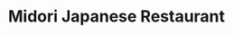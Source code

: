 ---
layout: place
title: "Midori Japanese Restaurant"
permalink: /illinois/chicago/midori-japanese-restaurant.html
stateAbbr: IL
stateName: Illinois
cityName: Chicago
seo:
  name: "Midori Japanese Restaurant"
  type: Restaurant
  links: null
description: "Midori Japanese Restaurant serves delicious sushi in Chicago, Illinois. Try fresh Japanese dishes for a great dining experience. "
place_id: ChIJr9HKmg7OD4gRk5iWg0kSDYI
photos:
  - name: >-
      places/ChIJr9HKmg7OD4gRk5iWg0kSDYI/photos/AeeoHcLBoawseG0Hl5qky0HG1AejD8aZh50pqWDplq5s3tLeBQ4rk6E0H1kLlmIsc6H--61qGoSxGbri0GG5nv3Rtf1BFsDbT1RWWTPA4Kaavno5xSClJzjpw3I8YC2gZcJbSq7dFeL1xiCW-jLtyq-H12dJ5dYdlFjj0fCVISXut56W5pz9TVn_yTEkBMVeMEyLZs3707vUNuirZOEpQfYG6_QRprqqNNTphg_ZL6DREH93SYnDCMr1RzkfYYdDT2TEYth7uwmoqRJ_lxNKYsLS9GWdM3cnkaneJdErkg5uF2V3N8iAkgVVApbxIL2kmX4mORFbjmRnFX3vRKf-qZJZasZrnO4yKA42dew4SjBSsc2fYTc2hNovNDwlejIWN9YlOTJb8IqXU-y5MLNTfOrgAU6PzdASnBWSuz9aaa_YA98JdQ
    widthPx: 4048
    heightPx: 3036
    authorAttributions:
      - displayName: Chris
        uri: https://maps.google.com/maps/contrib/110717463782825422230
        photoUri: >-
          https://lh3.googleusercontent.com/a-/ALV-UjWEcxlb0BSQcYBPSKZLAAbTtwGkrea0rm_6jAwpgL94fUU1roPG=s100-p-k-no-mo
    flagContentUri: >-
      https://www.google.com/local/imagery/report/?cb_client=maps_api_places.places_api&image_key=!1e10!2sCIHM0ogKEICAgICEtfKSPA&hl=en-US
    googleMapsUri: >-
      https://www.google.com/maps/place//data=!3m4!1e2!3m2!1sCIHM0ogKEICAgICEtfKSPA!2e10!4m2!3m1!1s0x880fce0e9acad1af:0x820d124983969893
  - name: >-
      places/ChIJr9HKmg7OD4gRk5iWg0kSDYI/photos/AeeoHcJAWNixY-XBsVp4-NSZT9cqgOzc5nswdWOHrlBJ2jnRq81qn1nzHEHMPR2Zj6deLvC6DQbNVheWAKbkoNGb0tF_ElPK1VxQ2ckBBUaDL4Q8AX4A5kLBCii3DQ7L4HuXKmox9J0Hwy2H-TvrwYPK1_maaMIskzD4_2jU0i75sLM2VwYVRffVFJDhjc-QN1VwYY9bWh0pL4ixroHimxnIQIlHJnBQqrmZ24lNOnI7h7EvKmjz1c8AuvusWF5BlL5KDFQ4zApwBa2SF6lx70tZzObrzzChqKa7-F3dRsPJyowm3siok3krgx73ydqifDwHAMyVgBYZV_xz6xtrXUnBgdsq6z7_CWLLS09dF3XKfU_m10MGw1b5gvbRbHoBaD7n0NGIo5ZfwSUjudXAFXIIJnO41EMwPrOolZ7EOgrpifiMizmZ
    widthPx: 4000
    heightPx: 2252
    authorAttributions:
      - displayName: Sourav Bhowmik
        uri: https://maps.google.com/maps/contrib/114253289653483539546
        photoUri: >-
          https://lh3.googleusercontent.com/a-/ALV-UjVHJ5HTZh-eHHMhi3DZP7iHegOy0dct26ht89GNEgU-oGJxcxLUAw=s100-p-k-no-mo
    flagContentUri: >-
      https://www.google.com/local/imagery/report/?cb_client=maps_api_places.places_api&image_key=!1e10!2sCIHM0ogKEICAgIDBs9HpsAE&hl=en-US
    googleMapsUri: >-
      https://www.google.com/maps/place//data=!3m4!1e2!3m2!1sCIHM0ogKEICAgIDBs9HpsAE!2e10!4m2!3m1!1s0x880fce0e9acad1af:0x820d124983969893
  - name: >-
      places/ChIJr9HKmg7OD4gRk5iWg0kSDYI/photos/AeeoHcIEJ9FiCbGA1SRJ0zsfUK1sIQsSikVURQX80pTf8Y-cySwk4G1XjdKlm5NhwIb8LBx8CA3-n2y2vt5xC1QDLMhGsjhLVICf5s4MblKH6zZnglX6jg-HAgzu9aVNLW22J4A9anj94zd92Tes_kkTEWJoteuiqxPaDba1KbGPoe7sa1jv7xP7NVB5T0VNJ79N_e-iacJ5shznmC6Iay6nM22t3yUXNzUyVNja--h1MdezePhtdbyILJRui3YTRthxiZ1EsPHWXvCbbeMge_Mcz2FRoph1GbNKMtFe2W56L0CxEk7pT4Nhr3wDDLV9BkPe0XUTXeYVCBNW0qkCKFbJs1oYoiXPEMwwc8KTV1K89GBbiML3goUHrJ0DiAjUtgDWXkce3DMyeu1CTzmuoE4pl7hvYnyIfia49wEwazhnGCPZUg
    widthPx: 4080
    heightPx: 3072
    authorAttributions:
      - displayName: rob fischer
        uri: https://maps.google.com/maps/contrib/100048998899910181567
        photoUri: >-
          https://lh3.googleusercontent.com/a-/ALV-UjWAoMhxnBngBP-wKWx3_x-bhWal7gK3LRbxKPCupd8vPs1UAEyO_A=s100-p-k-no-mo
    flagContentUri: >-
      https://www.google.com/local/imagery/report/?cb_client=maps_api_places.places_api&image_key=!1e10!2sCIHM0ogKEICAgMDIi7zsZw&hl=en-US
    googleMapsUri: >-
      https://www.google.com/maps/place//data=!3m4!1e2!3m2!1sCIHM0ogKEICAgMDIi7zsZw!2e10!4m2!3m1!1s0x880fce0e9acad1af:0x820d124983969893
  - name: >-
      places/ChIJr9HKmg7OD4gRk5iWg0kSDYI/photos/AeeoHcLV9mqMXJatsxjSqzyGEOpZVwQIOoKWF5MgVLB6XjUnbev7GExX0y-HwhnH2Qu-AtkrFS-4FZ_bVywSHoYsa19Heq0gVAtNETYsFXavgAdxbhIdASsAaKsExf5z6mHQGFnw73jlrVd6BqqqcwYWFd4qYOO__LrnPsq_HLzRWbRtOqwaVWVR1Z9w4-hLhRlm6SVTGRMQhtHlk_7UEmC4MYr7ef-PZ-RsDU9cGRfS7io9mk4MrDSz4HGGfVB2gwu2zXUNpzLS3OcFlSz5VBLscSrG59BUCkw-mlwmt_x12KQuI964vNbPh8nCOjsYhRrK1OjCpMdkCHdvoLxvXMIhT6OY1cbrGIanUP8MziGXhpthBnySWstXv3SQSp1QL1hIoNae_VQ-158wqwu5xLFIXMmOiS-kcgE3tLxEUQkg2U08FyXm
    widthPx: 4000
    heightPx: 2252
    authorAttributions:
      - displayName: Liliana Cervantez
        uri: https://maps.google.com/maps/contrib/102233742208427981756
        photoUri: >-
          https://lh3.googleusercontent.com/a/ACg8ocJKGwxX6Ti2lMPopopKZq_eYlOyQ6N__O4zT5B6kjTY8QsKeK_F=s100-p-k-no-mo
    flagContentUri: >-
      https://www.google.com/local/imagery/report/?cb_client=maps_api_places.places_api&image_key=!1e10!2sCIHM0ogKEICAgIDnmdu25wE&hl=en-US
    googleMapsUri: >-
      https://www.google.com/maps/place//data=!3m4!1e2!3m2!1sCIHM0ogKEICAgIDnmdu25wE!2e10!4m2!3m1!1s0x880fce0e9acad1af:0x820d124983969893
  - name: >-
      places/ChIJr9HKmg7OD4gRk5iWg0kSDYI/photos/AeeoHcJ51uZPlWXNr-wHmSDhYvh_ApB4cMlLYTCv0MNWx26ymrADm4sp0g0lCLOFcOjw2Au6TCnjW3iYWSpRTkWWDMuRlH3mgyW5O4u-w91VdYX1yOX-X4de1nzz_ZbuXh6XJzF3mL-NEMJZxkU8WJc1DG9jCFL_JxWZqhjGFLDctxANMdU5azLHNCMwQ7l2-cNZcd4iISedQbFUut14onm3cwTBKFAF81eFU8xbCLZNeOF20iWz0ZD2L-1335MhnvtcBJuAeggkQdeyVabdcRmqL56xyDlXsyeGeZAmXj9vrBYYhuUzg7jjoNQomdar-VTm587aPV2s-1iTqhOwDPbkxBtAXmnLRKJq_C12aLawzqGYPu4uBo3pc44fHEJz1ehMQ8RdlFVwt34lBd6pN3zJNEJU1SKZzyebO_NXmxsNVvL7VIr3
    widthPx: 4032
    heightPx: 3024
    authorAttributions:
      - displayName: Zack Alawan
        uri: https://maps.google.com/maps/contrib/104125082742153349962
        photoUri: >-
          https://lh3.googleusercontent.com/a-/ALV-UjVkKarcW5b-V-UYoJKTrwIqQpEriVoLZBndlbj68TIiMHu0df3Y=s100-p-k-no-mo
    flagContentUri: >-
      https://www.google.com/local/imagery/report/?cb_client=maps_api_places.places_api&image_key=!1e10!2sCIHM0ogKEICAgICjpt2u_QE&hl=en-US
    googleMapsUri: >-
      https://www.google.com/maps/place//data=!3m4!1e2!3m2!1sCIHM0ogKEICAgICjpt2u_QE!2e10!4m2!3m1!1s0x880fce0e9acad1af:0x820d124983969893
  - name: >-
      places/ChIJr9HKmg7OD4gRk5iWg0kSDYI/photos/AeeoHcKHAdqmL2YmywR_GSz122ycMDczehISWwTqxG3KiEH5Sp1qy8af_EH0B6XcbpajP8tQ3PEQdy57AF8aske0LKKoqw2y-XIzyV3OFvOabwKxh5lGkQu9vFWaM9v31z_KxRV9Ypf-qkAgiAOH0NbJpjshepyYwrz6oXZwF3Y0uRi7pEyuU9WaT-f-j2lS2ILGvBGa_IzpqjEz61-Y-HX6vAw2j_qA1SGubxaJhBHFryHoYM5sGXOyWjVNgqnbdFKwhbNSS8Kr4Hfh7MAiTpNPerEoRc68RAI30OSLNjhh58roikfUNQJ6J7tvC5BrK16sodk-JHhRnu2_XjuC24tljHh-4FtAhrKVy7X4C6j6aCl6ZegDDUv4LO3qRuI0-qwy8WyrsvMIC2ududkUkDBTWpWGDwkq1jnXqRCXILqsEyBirtA
    widthPx: 4000
    heightPx: 3000
    authorAttributions:
      - displayName: Anne Kana Ju
        uri: https://maps.google.com/maps/contrib/102379203954069274230
        photoUri: >-
          https://lh3.googleusercontent.com/a-/ALV-UjVXkaNjF9RBtOCC54Ecu6kUJ8A2izp-d9Dx_Qs-ARp5hy0DoJZ_1A=s100-p-k-no-mo
    flagContentUri: >-
      https://www.google.com/local/imagery/report/?cb_client=maps_api_places.places_api&image_key=!1e10!2sCIHM0ogKEICAgICNht_TxgE&hl=en-US
    googleMapsUri: >-
      https://www.google.com/maps/place//data=!3m4!1e2!3m2!1sCIHM0ogKEICAgICNht_TxgE!2e10!4m2!3m1!1s0x880fce0e9acad1af:0x820d124983969893
  - name: >-
      places/ChIJr9HKmg7OD4gRk5iWg0kSDYI/photos/AeeoHcKorWrD9tSeWHKsMVbUHsEX_prpJzqG_vJurV2O-Yk-1Cv4sjngROxeAIzxRizxnl1T1w8FQ7BAzMBRyq0a-PRrT4YxTDJeFI7XFEmd3sxILdvwOy4DKgWxpyjtiLdzfU_WKMBFplnnl8mlrJcP2-iLBeDBbpdFzRu-GtwD6qJ4D7anKnnB-gqZjTnmNITkfT9sUN_PWHSiCYB7h_rcwwt-nXoexJJqdCxa0nkI9qvTngKJAkR3DMp9Ijwb4QmBXF4gyRb7aVefH3wV_YChPt3Xtsj4_8h-vXRlIvu5Bjz2Rt6zCdOfailuB8RDVtEBYXqO0MIGaLEKBpN0AkmRtQvUs0qMUkJ98nzxBz9r1azW8Ge26h960OupHPmohIoykuzZnplrWreMc_FjshxfLQTgtXNqtw8YzpuMgUa4OQ9TF60
    widthPx: 4032
    heightPx: 3024
    authorAttributions:
      - displayName: Jonas Chavez
        uri: https://maps.google.com/maps/contrib/117800514601269988718
        photoUri: >-
          https://lh3.googleusercontent.com/a/ACg8ocLFINDzHmx08qs1_CPliCqUKfLDpxJr-cte2YEbBLdzFVV8HGE=s100-p-k-no-mo
    flagContentUri: >-
      https://www.google.com/local/imagery/report/?cb_client=maps_api_places.places_api&image_key=!1e10!2sCIHM0ogKEICAgIC5_b3oiAE&hl=en-US
    googleMapsUri: >-
      https://www.google.com/maps/place//data=!3m4!1e2!3m2!1sCIHM0ogKEICAgIC5_b3oiAE!2e10!4m2!3m1!1s0x880fce0e9acad1af:0x820d124983969893
  - name: >-
      places/ChIJr9HKmg7OD4gRk5iWg0kSDYI/photos/AeeoHcJdD1aXtlbb5PEZLTMz3MvAfbzvf2DnzKkG53y3GwqVhnfvlB8S-w_nT42eAt6OJS0l_CBMLinHA5Ak2rNncsBVJE2jSC2LbrAAO4IG6x8HMVyDrIN8nFeA95jVy9vDCrPJaYsxenUhpjWoo55bb1eugJcXqLxvBJ-A75ecTlQa9TNhvNsag3O1sn8f176NuzFchfuYvkE4qDk2L4ufjCEmkYmK2ga5UxDHUK1olJdezDsyg7r4neBTZOO3T2JcMMnDU4wDL8i1UwiSg3WKpPDLKmThqtpl-HK5zpn9KBXeJZ_sMU_uv-HTMHV0hvu2bdfb5-umxoXkclrPzIZfBeYP4-O2Bq0r8WMa370lGTDcTV9TvX-6kg7Ev_UNCtmengSINd7s0iz50yo1jGDR8wEgcYh6WWfDD4nzwNFFAQyeOiZw
    widthPx: 4000
    heightPx: 2252
    authorAttributions:
      - displayName: Heather Jenelle Ulangca
        uri: https://maps.google.com/maps/contrib/108002906720938471882
        photoUri: >-
          https://lh3.googleusercontent.com/a-/ALV-UjUkNzMkKRYxTTB4Jz3iu0OQiKVdWh9hKtp-017h2_wFs7s54U6GvQ=s100-p-k-no-mo
    flagContentUri: >-
      https://www.google.com/local/imagery/report/?cb_client=maps_api_places.places_api&image_key=!1e10!2sCIHM0ogKEICAgICNk6eExwE&hl=en-US
    googleMapsUri: >-
      https://www.google.com/maps/place//data=!3m4!1e2!3m2!1sCIHM0ogKEICAgICNk6eExwE!2e10!4m2!3m1!1s0x880fce0e9acad1af:0x820d124983969893
  - name: >-
      places/ChIJr9HKmg7OD4gRk5iWg0kSDYI/photos/AeeoHcKpevjIRfe1ahuGX4fWmC1nhxWLOVb2VI2E8lzQ96rAYbiYMm_4LuZURw4aEOQePQmRx-sI21CgvWvepB1DXFKbJhpt52bKyN1D3sL50GRj46sCu5ytzbVqCBTW1RPB3ZWrjw79IPENFzsmUoaRK319cpWbFM7QYjxGBhDhUnrOXem15AGSUjFMDwGVep9nkyvK6ohA06NhXnPTjtPSwkILeYXvn9aT_d3jKxZJce7C7EMLxo5BltdMP7ut9PrWRf36SGuX-otR6JfpCKoSXCOthMLwIJYNchU4j5Sr5xEGac3hwdTX5r0zc1HWgHJakqZvCI7x3vJKF80FpGykxzQGfW6aieck5-0721kfTiFrbN4mha6umi5o5caELnUA-usVsp08U_T5pj-v5956E8i4IO6Mi-oGDxkioINVwykKeg
    widthPx: 4048
    heightPx: 3036
    authorAttributions:
      - displayName: Waqas Aftab
        uri: https://maps.google.com/maps/contrib/107105966621673386001
        photoUri: >-
          https://lh3.googleusercontent.com/a-/ALV-UjXrIjf3L7nvWIg9-qM-18bbnxyVtx8uYlB76dV_9BQonHgr15MaFA=s100-p-k-no-mo
    flagContentUri: >-
      https://www.google.com/local/imagery/report/?cb_client=maps_api_places.places_api&image_key=!1e10!2sCIHM0ogKEICAgICckaGmbQ&hl=en-US
    googleMapsUri: >-
      https://www.google.com/maps/place//data=!3m4!1e2!3m2!1sCIHM0ogKEICAgICckaGmbQ!2e10!4m2!3m1!1s0x880fce0e9acad1af:0x820d124983969893
  - name: >-
      places/ChIJr9HKmg7OD4gRk5iWg0kSDYI/photos/AeeoHcJN6q3wSz29wPwqqYDkoNtlZ8yz1F2wV2JHW1NLPdFGTz12Fnk3Pk2EOVaPCLPWOJl_XnQ3hmxBGj0v6wFk5gKPiuQmQiAm6amQyR69fwihRhs7x0fwcs7Sm-XNzZCFaHO8d7zR_dG2qJNlSI-cCKw4p2eweB7932B4V8jufjS6tTd0qzZi_gY3CrzWhdSHHGQAd0T4XCWUMwyvhqaSTt231ZFpZ_mgO2b5Je_rwGdbmUQ-O3ybB_WmheMw88slmaoD4GKvRw_fKANod3NPJ4_g0YmnxZwN5E_wkSIXBJGubTCGmmYuGKgUpUvqujpGUh6JijEvhxRwmkKtTGKOtcxdP_UBSZac_KqKYBgnaCCYNSY_v4-Ti_AOdMBX3VrjrEY-PzZ4MSrREn83WLol2LhPeXT6ZQ_JONqlUFmzK-bfZg
    widthPx: 4032
    heightPx: 3024
    authorAttributions:
      - displayName: Zack Alawan
        uri: https://maps.google.com/maps/contrib/104125082742153349962
        photoUri: >-
          https://lh3.googleusercontent.com/a-/ALV-UjVkKarcW5b-V-UYoJKTrwIqQpEriVoLZBndlbj68TIiMHu0df3Y=s100-p-k-no-mo
    flagContentUri: >-
      https://www.google.com/local/imagery/report/?cb_client=maps_api_places.places_api&image_key=!1e10!2sCIHM0ogKEICAgICjpt2uAw&hl=en-US
    googleMapsUri: >-
      https://www.google.com/maps/place//data=!3m4!1e2!3m2!1sCIHM0ogKEICAgICjpt2uAw!2e10!4m2!3m1!1s0x880fce0e9acad1af:0x820d124983969893
address: 3310 W Bryn Mawr Ave, Chicago, IL 60659, USA
street: 3310 W Bryn Mawr Ave
city: Chicago
state: IL
zip: '60659'
country: USA
neighborhood: North Park
latitude: '41.983159'
longitude: '-87.711704'
accessibility_options:
  wheelchairAccessibleEntrance: true
  wheelchairAccessibleRestroom: true
  wheelchairAccessibleSeating: true
business_status: OPERATIONAL
name: Midori Japanese Restaurant
google_maps_links:
  directionsUri: >-
    https://www.google.com/maps/dir//''/data=!4m7!4m6!1m1!4e2!1m2!1m1!1s0x880fce0e9acad1af:0x820d124983969893!3e0
  placeUri: https://maps.google.com/?cid=9371166506577467539
  writeAReviewUri: >-
    https://www.google.com/maps/place//data=!4m3!3m2!1s0x880fce0e9acad1af:0x820d124983969893!12e1
  reviewsUri: >-
    https://www.google.com/maps/place//data=!4m4!3m3!1s0x880fce0e9acad1af:0x820d124983969893!9m1!1b1
  photosUri: >-
    https://www.google.com/maps/place//data=!4m3!3m2!1s0x880fce0e9acad1af:0x820d124983969893!10e5
primary_type: Japanese Restaurant
opening_hours:
  regular: null
  current: null
secondary_opening_hours:
  regular:
    weekdayDescriptions: null
    type: null
  current:
    weekdayDescriptions: null
    type: null
phone: (773) 267-9733
price_level: PRICE_LEVEL_MODERATE
price_range: $20 &ndash; $30
rating: '4.6'
rating_count: 441
website: null
reviews: null
parking_options: null
payment_options: null
allow_dogs: null
curbside_pickup: null
delivery: null
dine_in: null
good_for_children: null
good_for_groups: null
good_for_sports: null
live_music: null
menu_for_children: null
outdoor_seating: null
reservable: null
restroom: null
serves_beer: null
serves_breakfast: null
serves_brunch: null
serves_cocktails: null
serves_coffee: null
serves_dinner: null
serves_dessert: null
serves_lunch: null
serves_vegetarian_food: null
serves_wine: null
takeout: null
summary: null

---